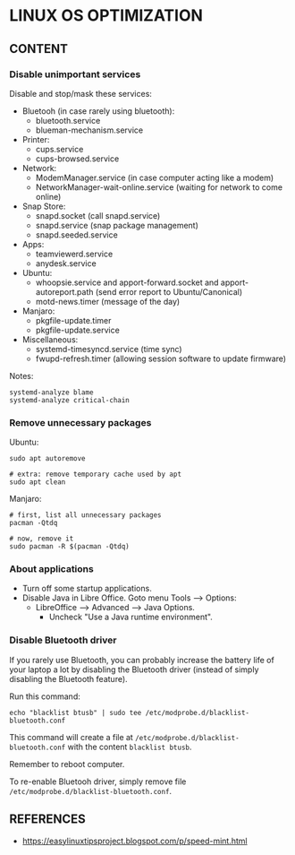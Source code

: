 # LINUX OS OPTIMIZATION

## CONTENT

### Disable unimportant services

Disable and stop/mask these services:

- Bluetooh (in case rarely using bluetooth):
  - bluetooth.service
  - blueman-mechanism.service
- Printer:
  - cups.service
  - cups-browsed.service
- Network:
  - ModemManager.service (in case computer acting like a modem)
  - NetworkManager-wait-online.service (waiting for network to come online)
- Snap Store:
  - snapd.socket (call snapd.service)
  - snapd.service (snap package management)
  - snapd.seeded.service
- Apps:
  - teamviewerd.service
  - anydesk.service
- Ubuntu:
  - whoopsie.service and apport-forward.socket and apport-autoreport.path (send error report to Ubuntu/Canonical)
  - motd-news.timer (message of the day)
- Manjaro:
  - pkgfile-update.timer
  - pkgfile-update.service
- Miscellaneous:
  - systemd-timesyncd.service (time sync)
  - fwupd-refresh.timer (allowing session software to update firmware)

Notes:

```shell
systemd-analyze blame
systemd-analyze critical-chain
```

### Remove unnecessary packages

Ubuntu:

```shell
sudo apt autoremove

# extra: remove temporary cache used by apt
sudo apt clean
```

Manjaro:

```shell
# first, list all unnecessary packages
pacman -Qtdq

# now, remove it
sudo pacman -R $(pacman -Qtdq)
```

### About applications

- Turn off some startup applications.
- Disable Java in Libre Office. Goto menu Tools ⟶ Options:
  - LibreOffice ⟶ Advanced ⟶ Java Options.
    - Uncheck "Use a Java runtime environment".

### Disable Bluetooth driver

If you rarely use Bluetooth, you can probably increase the battery life of your laptop a lot by disabling the Bluetooth driver (instead of simply disabling the Bluetooth feature).

Run this command:

```shell
echo "blacklist btusb" | sudo tee /etc/modprobe.d/blacklist-bluetooth.conf
```

This command will create a file at `/etc/modprobe.d/blacklist-bluetooth.conf` with the content `blacklist btusb`.

Remember to reboot computer.

To re-enable Bluetooh driver, simply remove file `/etc/modprobe.d/blacklist-bluetooth.conf`.

## REFERENCES

- <https://easylinuxtipsproject.blogspot.com/p/speed-mint.html>
